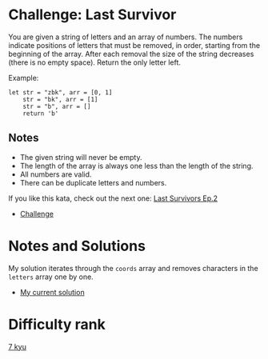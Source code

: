 # Challenge: Last Survivor

You are given a string of letters and an array of numbers.
The numbers indicate positions of letters that must be removed, in order, starting from the beginning of the array.
After each removal the size of the string decreases (there is no empty space).
Return the only letter left.

Example:

```
let str = "zbk", arr = [0, 1]
    str = "bk", arr = [1]
    str = "b", arr = []
    return 'b'
```

## Notes

- The given string will never be empty.
- The length of the array is always one less than the length of the string.
- All numbers are valid.
- There can be duplicate letters and numbers.

If you like this kata, check out the next one: [Last Survivors Ep.2](https://www.codewars.com/kata/60a1aac7d5a5fc0046c89651)

- [Challenge](https://www.codewars.com/kata/609eee71109f860006c377d1)

# Notes and Solutions

My solution iterates through the `coords` array and removes characters in the `letters` array one by one.

- [My current solution](solution.js)

# Difficulty rank

[7 kyu](https://docs.codewars.com/gamification/ranks)
